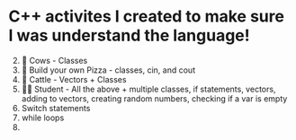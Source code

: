 # C++ activites I created to make sure I was understand the language!

2. 🐄 Cows - Classes 
3. 🍕 Build your own Pizza - classes, cin, and cout
4. 🤠 Cattle - Vectors + Classes
5. 👩‍🎓 Student - All the above + multiple classes, if statements, vectors, adding to vectors, creating random numbers, checking if a var is empty
6. Switch statements
7. while loops
8. 

